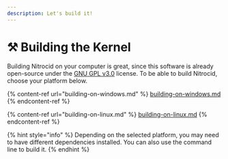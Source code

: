 ```yaml
---
description: Let's build it!
---
```


# ⚒ Building the Kernel

Building Nitrocid on your computer is great, since this software is already open-source under the [GNU GPL v3.0](https://github.com/Aptivi/Kernel-Simulator/blob/master/LICENSE) license. To be able to build Nitrocid, choose your platform below.

{% content-ref url="building-on-windows.md" %}
[building-on-windows.md](building-on-windows.md)
{% endcontent-ref %}

{% content-ref url="building-on-linux.md" %}
[building-on-linux.md](building-on-linux.md)
{% endcontent-ref %}

{% hint style="info" %}
Depending on the selected platform, you may need to have different dependencies installed. You can also use the command line to build it.
{% endhint %}
